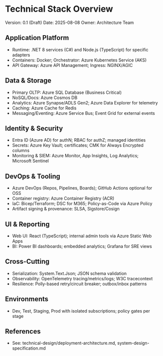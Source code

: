 # Technical Stack Overview

Version: 0.1 (Draft)
Date: 2025-08-08
Owner: Architecture Team

## Application Platform
- Runtime: .NET 8 services (C#) and Node.js (TypeScript) for specific adapters
- Containers: Docker; Orchestrator: Azure Kubernetes Service (AKS)
- API Gateway: Azure API Management; Ingress: NGINX/AGIC

## Data & Storage
- Primary OLTP: Azure SQL Database (Business Critical)
- NoSQL/Docs: Azure Cosmos DB
- Analytics: Azure Synapse/ADLS Gen2; Azure Data Explorer for telemetry
- Caching: Azure Cache for Redis
- Messaging/Eventing: Azure Service Bus; Event Grid for external events

## Identity & Security
- Entra ID (Azure AD) for authN; RBAC for authZ; managed identities
- Secrets: Azure Key Vault; certificates; CMK for Always Encrypted columns
- Monitoring & SIEM: Azure Monitor, App Insights, Log Analytics; Microsoft Sentinel

## DevOps & Tooling
- Azure DevOps (Repos, Pipelines, Boards); GitHub Actions optional for OSS
- Container registry: Azure Container Registry (ACR)
- IaC: Bicep/Terraform; DSC for M365; Policy-as-Code via Azure Policy
- Artifact signing & provenance: SLSA, Sigstore/Cosign

## UI & Reporting
- Web UI: React (TypeScript); internal admin tools via Azure Static Web Apps
- BI: Power BI dashboards; embedded analytics; Grafana for SRE views

## Cross-Cutting
- Serialization: System.Text.Json; JSON schema validation
- Observability: OpenTelemetry tracing/metrics/logs; W3C tracecontext
- Resilience: Polly-based retry/circuit breaker; outbox/inbox patterns

## Environments
- Dev, Test, Staging, Prod with isolated subscriptions; policy gates per stage

## References
- See: technical-design/deployment-architecture.md, system-design-specification.md
